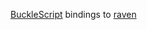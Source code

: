 [BuckleScript][] bindings to [raven][]

  [bucklescript]: https://bucklescript.github.io/
  [raven]: https://github.com/getsentry/raven-js
